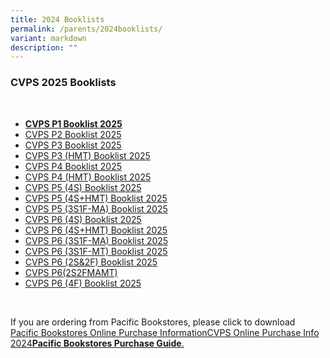 ```yaml
---
title: 2024 Booklists
permalink: /parents/2024booklists/
variant: markdown
description: ""
---
```

### **CVPS 2025 Booklists**
<br>

* [**CVPS P1 Booklist 2025**](/files/2025%20Booklists/CVPSP1_Booklist_2025.pdf)
* [CVPS P2 Booklist 2025](/files/2025%20Booklists/CVPS_P2_Booklist_2025.pdf)
* [CVPS P3 Booklist 2025](/files/2025%20Booklists/CVPS_P3_Booklist_2025.pdf)
* [CVPS P3 (HMT) Booklist 2025](/files/2025%20Booklists/CVPS_P3__HMT__Bookloist_2025.pdf)
* [CVPS P4 Booklist 2025](/files/2025%20Booklists/CVPS_P4_Booklist_2025.pdf)
* [CVPS P4 (HMT) Booklist 2025](/files/2025%20Booklists/CVPS_P4__HMT__Booklist_2025.pdf)
* [CVPS P5 (4S) Booklist 2025](/files/2025%20Booklists/CVPS_P5__4S__Booklist_2025.pdf)
* [CVPS P5 (4S+HMT) Booklist 2025](/files/2025%20Booklists/CVPS_P5__4S_HMT__Booklist_2025.pdf)
* [CVPS P5 (3S1F-MA) Booklist 2025](/files/2025%20Booklists/CVPS_P5__3S1F_MA__Booklist_2025.pdf)
* [CVPS P6 (4S) Booklist 2025](/files/2025%20Booklists/CVPS_P6__4S__Booklist_2025.pdf)
* [CVPS P6 (4S+HMT) Booklist 2025](/files/2025%20Booklists/CVPS_P6__4S_HMT__Booklist_2025.pdf)
* [CVPS P6 (3S1F-MA) Booklist 2025](/files/2025%20Booklists/CVPS_P6__3S1F_MA__Booklist_2025.pdf)
* [CVPS P6 (3S1F-MT) Booklist 2025](/files/2025%20Booklists/CVPS_P6__3S1F_MT__Booklist_2025.pdf)
* [CVPS P6 (2S&amp;2F) Booklist 2025](/files/2025%20Booklists/CVPS_P6__2S_2F__Booklist_2025.pdf)
* [CVPS P6(2S2FMAMT)](/files/2025%20Booklists/CVPS_P6_2S2FMAMT_.pdf)
* [CVPS P6 (4F) Booklist 2025](/files/2025%20Booklists/CVPS_P6__4F__Booklist_2025.pdf)


<br>

If you are ordering from Pacific Bookstores, please click to download<br>
[Pacific Bookstores Online Purchase Information](/files/2025%20Booklists/CVPS_Online_Purchase_Info_2024.pdf)[CVPS Online Purchase Info 2024](/files/2025%20Booklists/CVPS_Online_Purchase_Info_2024.pdf)[**Pacific Bookstores Purchase Guide**.](/files/2024%20Booklists/cvps%20year%20end%20books%20purchase%20instruction%20info%202023.pdf)